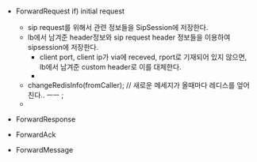 #

- ForwardRequest
  if) initial request
    - sip request를 위해서 관련 정보들을 SipSession에 저장한다.
    - lb에서 남겨준 header정보와 sip request header 정보들을 이용하여 sipsession에 저장한다.
      - client port, client ip가 via에 receved, rport로 기재되어 있지 않으면, lb에서 남겨준 custom header로 이를 대체한다.
      -
    - changeRedisInfo(fromCaller); // 새로운 메세지가 올때마다 레디스를 엎어친다.. ㅡㅡ ;
    - 
- ForwardResponse

- ForwardAck

- ForwardMessage
